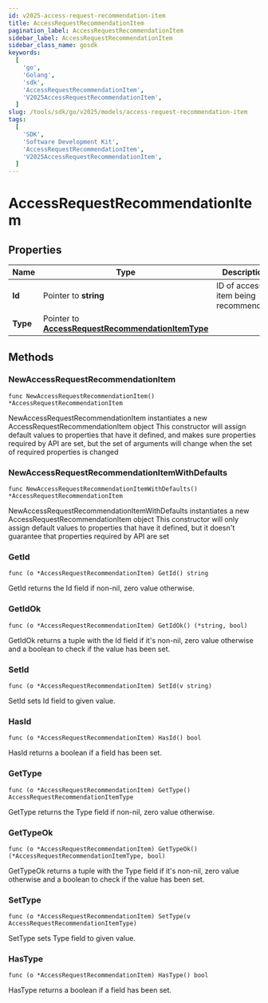```yaml
---
id: v2025-access-request-recommendation-item
title: AccessRequestRecommendationItem
pagination_label: AccessRequestRecommendationItem
sidebar_label: AccessRequestRecommendationItem
sidebar_class_name: gosdk
keywords:
  [
    'go',
    'Golang',
    'sdk',
    'AccessRequestRecommendationItem',
    'V2025AccessRequestRecommendationItem',
  ]
slug: /tools/sdk/go/v2025/models/access-request-recommendation-item
tags:
  [
    'SDK',
    'Software Development Kit',
    'AccessRequestRecommendationItem',
    'V2025AccessRequestRecommendationItem',
  ]
---
```


# AccessRequestRecommendationItem

## Properties

| Name | Type | Description | Notes |
| --- | --- | --- | --- |
| **Id** | Pointer to **string** | ID of access item being recommended. | [optional] |
| **Type** | Pointer to [**AccessRequestRecommendationItemType**](access-request-recommendation-item-type) |  | [optional] |

## Methods

### NewAccessRequestRecommendationItem

`func NewAccessRequestRecommendationItem() *AccessRequestRecommendationItem`

NewAccessRequestRecommendationItem instantiates a new AccessRequestRecommendationItem object This constructor will assign default values to properties that have it defined, and makes sure properties required by API are set, but the set of arguments will change when the set of required properties is changed

### NewAccessRequestRecommendationItemWithDefaults

`func NewAccessRequestRecommendationItemWithDefaults() *AccessRequestRecommendationItem`

NewAccessRequestRecommendationItemWithDefaults instantiates a new AccessRequestRecommendationItem object This constructor will only assign default values to properties that have it defined, but it doesn't guarantee that properties required by API are set

### GetId

`func (o *AccessRequestRecommendationItem) GetId() string`

GetId returns the Id field if non-nil, zero value otherwise.

### GetIdOk

`func (o *AccessRequestRecommendationItem) GetIdOk() (*string, bool)`

GetIdOk returns a tuple with the Id field if it's non-nil, zero value otherwise and a boolean to check if the value has been set.

### SetId

`func (o *AccessRequestRecommendationItem) SetId(v string)`

SetId sets Id field to given value.

### HasId

`func (o *AccessRequestRecommendationItem) HasId() bool`

HasId returns a boolean if a field has been set.

### GetType

`func (o *AccessRequestRecommendationItem) GetType() AccessRequestRecommendationItemType`

GetType returns the Type field if non-nil, zero value otherwise.

### GetTypeOk

`func (o *AccessRequestRecommendationItem) GetTypeOk() (*AccessRequestRecommendationItemType, bool)`

GetTypeOk returns a tuple with the Type field if it's non-nil, zero value otherwise and a boolean to check if the value has been set.

### SetType

`func (o *AccessRequestRecommendationItem) SetType(v AccessRequestRecommendationItemType)`

SetType sets Type field to given value.

### HasType

`func (o *AccessRequestRecommendationItem) HasType() bool`

HasType returns a boolean if a field has been set.
